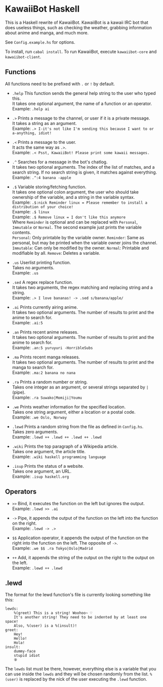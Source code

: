 KawaiiBot Haskell
=================

This is a Haskell rewrite of KawaiiBot.
KawaiiBot is a kawaii IRC bot that does useless things, such as checking the weather, grabbing information about anime and manga, and much more.

See `Config.example.hs` for options.

To install, run `cabal install`.
To run KawaiiBot, execute `kawaiibot-core` and `kawaiibot-client`.

## Functions

All functions need to be prefixed with `.` or `!` by default.

* `.help`
This function sends the general help string to the user who typed this.<br>
It takes one optional argument, the name of a function or an operator.<br>
Example: `.help ai`

* `.>`
Prints a message to the channel, or user if it is a private message.<br>
It takes a string as an argument.<br>
Example: `.> I-it's not like I'm sending this because I want to or a-anything, idiot!`

* `.<`
Prints a message to the user.<br>
It acts the same way as `.>`.<br>
Example: `.< Psst, KawaiiBot! Please print some kawaii messages.`

* `.^`
Searches for a message in the bot's chatlog.<br>
It takes two optional arguments. The index of the list of matches, and a search string. If no search string is given, it matches against everything.<br>
Example: `.^:4 banana -apple`

* `.$`
Variable storing/fetching function.<br>
It takes one optional colon argument, the user who should take ownership of the variable, and a string in the variable syntax.<br>
Example: `.$:nick Reminder linux = Please remember to install a distribution of your choice!`<br>
Example: `.$ linux`<br>
Example: `.$ Remove linux = I don't like this anymore`<br>
Where `Reminder` is optional and can be replaced with `Personal`, `Immutable` or `Normal`. The second example just prints the variable contents.<br>
`Personal`: Only printable by the variable owner. `Reminder`: Same as personal, but may be printed when the variable owner joins the channel. `Immutable`: Can only be modified by the owner. `Normal`: Printable and modifiable by all. `Remove`: Deletes a variable.

* `.us`
Userlist printing function.<br>
Takes no arguments.<br>
Example: `.us`

* `.sed`
A regex replace function.<br>
It takes two arguments, the regex matching and replacing string and a string.<br>
Example: `.> I love bananas! -> .sed s/banana/apple/`

* `.ai`
Prints currently airing anime.<br>
It takes two optional arguments. The number of results to print and the anime to search for.<br>
Example: `.ai:5`

* `.an`
Prints recent anime releases.<br>
It takes two optional arguments. The number of results to print and the anime to search for.<br>
Example: `.an:5 yuruyuri -HorribleSubs`

* `.ma`
Prints recent manga releases.<br>
It takes two optional arguments. The number of results to print and the manga to search for.<br>
Example: `.ma:2 banana no nana`

* `.ra`
Prints a random number or string.<br>
Takes one integer as an argument, or several strings separated by `|` (pipe).<br>
Example: `.ra Suwako|Momiji|Youmu`

* `.we`
Prints weather information for the specified location.<br>
Takes one string argument, either a location or a postal code.<br>
Example: `.we Oslo, Norway`

* `.lewd`
Prints a random string from the file as defined in `Config.hs`.<br>
Takes zero arguments.<br>
Example: `.lewd ++ .lewd ++ .lewd ++ .lewd`

* `.wiki`
Prints the top paragraph of a Wikipedia article.<br>
Takes one argument, the article title.<br>
Example: `.wiki haskell programming language`

* `.isup`
Prints the status of a website.<br>
Takes one argument, an URL.<br>
Example: `.isup haskell.org`

## Operators
* `>>`
Bind, it executes the function on the left but ignores the output.<br>
Example: `.lewd >> .ai`

* `->`
Pipe, it appends the output of the function on the left into the function on the right.<br>
Example: `.lewd -> .>`

* `$$`
Application operator, it appends the output of the function on the right into the function on the left. The opposite of `->`.<br>
Example: `.we $$ .ra Tokyo|Oslo|Madrid`

* `++`
Add, it appends the string of the output on the right to the output on the left.<br>
Example: `.lewd ++ .lewd`

## .lewd
The format for the lewd function's file is currently looking something like this:
```
lewds:
    %(greet) This is a string! Woohoo~ ♡
    It's another string! They need to be indented by at least one space!
    Also, %(user) is a %(insult)!
greet:
    Hey!
    Hello!
    Hola!
insult:
    dummy-face
    stupid idiot
    ⑨
```
The `lewds` list must be there, however, everything else is a variable that you
can use inside the `lewds` and they will be chosen randomly from the list.
`%(user)` is replaced by the nick of the user executing the `.lewd` function.
